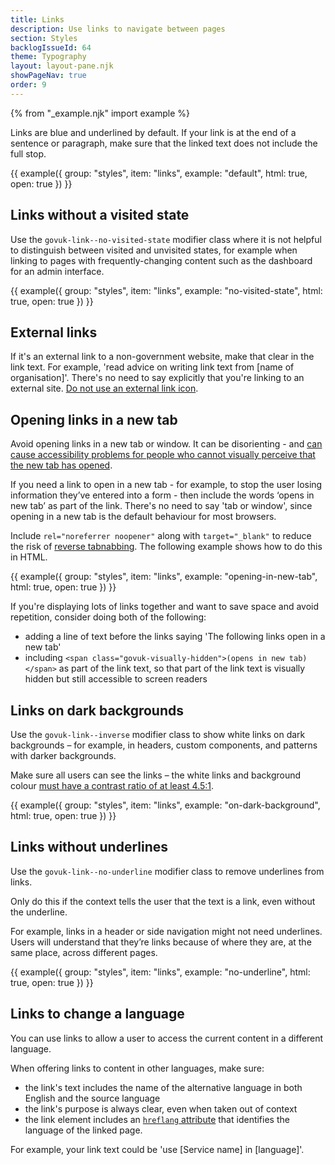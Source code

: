 ```yaml
---
title: Links
description: Use links to navigate between pages
section: Styles
backlogIssueId: 64
theme: Typography
layout: layout-pane.njk
showPageNav: true
order: 9
---
```


{% from "_example.njk" import example %}

Links are blue and underlined by default. If your link is at the end of a sentence or paragraph, make sure that the linked text does not include the full stop.

{{ example({ group: "styles", item: "links", example: "default", html: true, open: true }) }}

## Links without a visited state

Use the `govuk-link--no-visited-state` modifier class where it is not helpful to distinguish between visited and unvisited states, for example when linking to pages with frequently-changing content such as the dashboard for an admin interface.

{{ example({ group: "styles", item: "links", example: "no-visited-state", html: true, open: true }) }}

## External links

If it's an external link to a non-government website, make that clear in the link text. For example, 'read advice on writing link text from [name of organisation]'. There's no need to say explicitly that you're linking to an external site. [Do not use an external link icon](https://designnotes.blog.gov.uk/2016/11/28/removing-the-external-link-icon-from-gov-uk/).

## Opening links in a new tab

Avoid opening links in a new tab or window. It can be disorienting - and [can cause accessibility problems for people who cannot visually perceive that the new tab has opened](https://www.w3.org/TR/WCAG20-TECHS/G200.html).

If you need a link to open in a new tab - for example, to stop the user losing information they’ve entered into a form - then include the words ‘opens in new tab’ as part of the link. There's no need to say 'tab or window', since opening in a new tab is the default behaviour for most browsers.

Include `rel="noreferrer noopener"` along with `target="_blank"` to reduce the risk of [reverse tabnabbing](https://owasp.org/www-community/attacks/Reverse_Tabnabbing). The following example shows how to do this in HTML.

{{ example({ group: "styles", item: "links", example: "opening-in-new-tab", html: true, open: true }) }}

If you're displaying lots of links together and want to save space and avoid repetition, consider doing both of the following:

- adding a line of text before the links saying 'The following links open in a new tab'
- including `<span class="govuk-visually-hidden">(opens in new tab)</span>` as part of the link text, so that part of the link text is visually hidden but still accessible to screen readers

## Links on dark backgrounds

Use the `govuk-link--inverse` modifier class to show white links on dark backgrounds – for example, in headers, custom components, and patterns with darker backgrounds.

Make sure all users can see the links – the white links and background colour [must have a contrast ratio of at least 4.5:1](https://www.w3.org/WAI/WCAG21/Understanding/contrast-minimum.html).

{{ example({ group: "styles", item: "links", example: "on-dark-background", html: true, open: true }) }}

## Links without underlines

Use the `govuk-link--no-underline` modifier class to remove underlines from links.

Only do this if the context tells the user that the text is a link, even without the underline.

For example, links in a header or side navigation might not need underlines. Users will understand that they’re links because of where they are, at the same place, across different pages.

{{ example({ group: "styles", item: "links", example: "no-underline", html: true, open: true }) }}

## Links to change a language

You can use links to allow a user to access the current content in a different language.

When offering links to content in other languages, make sure:

- the link's text includes the name of the alternative language in both English and the source language
- the link's purpose is always clear, even when taken out of context
- the link element includes an [`hreflang` attribute](https://www.w3schools.com/tags/att_a_hreflang.asp) that identifies the language of the linked page.

For example, your link text could be 'use [Service name] in [language]'.
